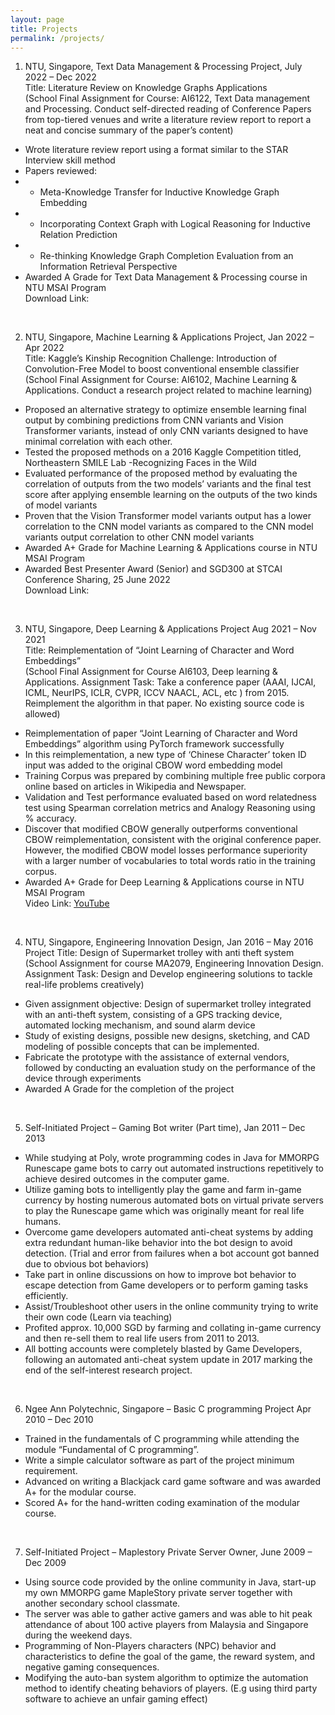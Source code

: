 ```yaml
---
layout: page
title: Projects
permalink: /projects/
---
```


1. NTU, Singapore, Text Data Management & Processing Project, July 2022 – Dec 2022  
Title: Literature Review on Knowledge Graphs Applications  
(School Final Assignment for Course: AI6122, Text Data management and Processing. Conduct self-directed reading of Conference Papers  
from top-tiered venues and write a literature review report to report a neat and concise summary of the paper’s content)  
- Wrote literature review report using a format similar to the STAR Interview skill method  
- Papers reviewed:  
- - Meta-Knowledge Transfer for Inductive Knowledge Graph Embedding  
- - Incorporating Context Graph with Logical Reasoning for Inductive Relation Prediction  
- - Re-thinking Knowledge Graph Completion Evaluation from an Information Retrieval Perspective  
- Awarded A Grade for Text Data Management & Processing course in NTU MSAI Program  
Download Link:  
<br>
  
2. NTU, Singapore, Machine Learning & Applications Project, Jan 2022 – Apr 2022  
Title: Kaggle’s Kinship Recognition Challenge: Introduction of Convolution-Free Model to boost conventional ensemble classifier  
(School Final Assignment for Course: AI6102, Machine Learning & Applications. Conduct a research project related to machine learning)  
- Proposed an alternative strategy to optimize ensemble learning final output by combining predictions from CNN variants and Vision Transformer variants, instead of only CNN variants designed to have minimal correlation with each other.  
- Tested the proposed methods on a 2016 Kaggle Competition titled, Northeastern SMILE Lab -Recognizing Faces in the Wild  
- Evaluated performance of the proposed method by evaluating the correlation of outputs from the two models’ variants and the final test score after applying ensemble learning on the outputs of the two kinds of model variants  
- Proven that the Vision Transformer model variants output has a lower correlation to the CNN model variants as compared to the CNN model variants output correlation to other CNN model variants  
- Awarded A+ Grade for Machine Learning & Applications course in NTU MSAI Program  
- Awarded Best Presenter Award (Senior) and SGD300 at STCAI Conference Sharing, 25 June 2022  
Download Link:  
<br>
  
3. NTU, Singapore, Deep Learning & Applications Project Aug 2021 – Nov 2021  
Title: Reimplementation of “Joint Learning of Character and Word Embeddings”  
(School Final Assignment for Course AI6103, Deep learning & Applications. Assignment Task: Take a conference paper (AAAI, IJCAI, ICML, NeurIPS, ICLR, CVPR, ICCV NAACL, ACL, etc ) from 2015. Reimplement the algorithm in that paper. No existing source code is allowed)  
- Reimplementation of paper “Joint Learning of Character and Word Embeddings” algorithm using PyTorch framework successfully  
- In this reimplementation, a new type of ‘Chinese Character’ token ID input was added to the original CBOW word embedding model  
- Training Corpus was prepared by combining multiple free public corpora online based on articles in Wikipedia and Newspaper.  
- Validation and Test performance evaluated based on word relatedness test using Spearman correlation metrics and Analogy Reasoning using % accuracy.  
- Discover that modified CBOW generally outperforms conventional CBOW reimplementation, consistent with the original conference paper. However, the modified CBOW model losses performance superiority with a larger number of vocabularies to total words ratio in the training corpus.  
- Awarded A+ Grade for Deep Learning & Applications course in NTU MSAI Program  
Video Link: [YouTube](https://www.youtube.com/watch?v=ANLI7Hl1jH0)  
<br>
  
4. NTU, Singapore, Engineering Innovation Design, Jan 2016 – May 2016  
Project Title: Design of Supermarket trolley with anti theft system  
(School Assignment for course MA2079, Engineering Innovation Design. Assignment Task: Design and Develop engineering solutions to 
tackle real-life problems creatively)  
- Given assignment objective: Design of supermarket trolley integrated with an anti-theft system, consisting of a GPS tracking device, automated locking mechanism, and sound alarm device  
- Study of existing designs, possible new designs, sketching, and CAD modeling of possible concepts that can be implemented.  
- Fabricate the prototype with the assistance of external vendors, followed by conducting an evaluation study on the performance of the device through experiments  
- Awarded A Grade for the completion of the project  
<br>
  
5. Self-Initiated Project – Gaming Bot writer (Part time), Jan 2011 – Dec 2013  
- While studying at Poly, wrote programming codes in Java for MMORPG Runescape game bots to carry out automated instructions repetitively to achieve desired outcomes in the computer game.  
- Utilize gaming bots to intelligently play the game and farm in-game currency by hosting numerous automated bots on virtual private servers to play the Runescape game which was originally meant for real life humans.  
- Overcome game developers automated anti-cheat systems by adding extra redundant human-like behavior into the bot design to avoid detection. (Trial and error from failures when a bot account got banned due to obvious bot behaviors)  
- Take part in online discussions on how to improve bot behavior to escape detection from Game developers or to perform gaming
tasks efficiently.  
- Assist/Troubleshoot other users in the online community trying to write their own code (Learn via teaching)  
- Profited approx. 10,000 SGD by farming and collating in-game currency and then re-sell them to real life users from 2011 to 2013.  
- All botting accounts were completely blasted by Game Developers, following an automated anti-cheat system update in 2017 marking the end of the self-interest research project.  
<br>
  
6. Ngee Ann Polytechnic, Singapore – Basic C programming Project Apr 2010 – Dec 2010  
- Trained in the fundamentals of C programming while attending the module “Fundamental of C programming”.  
- Write a simple calculator software as part of the project minimum requirement.  
- Advanced on writing a Blackjack card game software and was awarded A+ for the modular course.  
- Scored A+ for the hand-written coding examination of the modular course.  
<br>
  
7. Self-Initiated Project – Maplestory Private Server Owner, June 2009 – Dec 2009  
- Using source code provided by the online community in Java, start-up my own MMORPG game MapleStory private server together with another secondary school classmate.  
- The server was able to gather active gamers and was able to hit peak attendance of about 100 active players from Malaysia and Singapore during the weekend days.  
- Programming of Non-Players characters (NPC) behavior and characteristics to define the goal of the game, the reward system, and negative gaming consequences.  
- Modifying the auto-ban system algorithm to optimize the automation method to identify cheating behaviors of players. (E.g using third party software to achieve an unfair gaming effect)  

